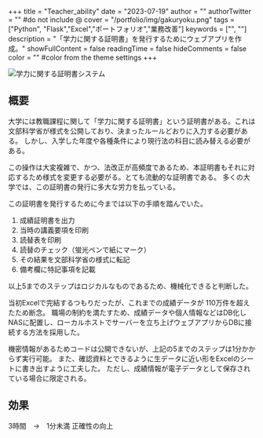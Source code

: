 +++
title = "Teacher_ability"
date = "2023-07-19"
author = ""
authorTwitter = "" #do not include @
cover = "/portfolio/img/gakuryoku.png"
tags = ["Python", "Flask","Excel","ポートフォリオ","業務改善"]
keywords = ["", ""]
description = "「学力に関する証明書」を発行するためにウェブアプリを作成。"
showFullContent = false
readingTime = false
hideComments = false
color = "" #color from the theme settings
+++

![学力に関する証明書システム](/portfolio/img/gakuryoku.png)

## 概要

大学には教職課程に関して「学力に関する証明書」という証明書がある。これは文部科学省が様式を公開しており、決まったルールどおりに入力する必要がある。
しかし、入学した年度や各種条件により現行法の科目に読み替える必要がある。

この操作は大変複雑で、かつ、法改正が高頻度であるため、本証明書もそれに対応するため様式を変更する必要がる。とても流動的な証明書である。
多くの大学では、この証明書の発行に多大な労力を払っている。

この証明書を発行するために今までは以下の手順を踏んでいた。

1. 成績証明書を出力
2. 当時の講義要項を印刷
3. 読替表を印刷
4. 読替のチェック（蛍光ペンで紙にマーク）
5. その結果を文部科学省の様式に転記
6. 備考欄に特記事項を記載

以上5までのステップはロジカルなものであるため、機械化できると判断した。

当初Excelで完結するつもりだったが、これまでの成績データが 110万件を超えたため断念。
職場の制約を満たすため、成績データや個人情報などはDB化しNASに配置し、ローカルホストでサーバーを立ち上げウェブアプリからDBに接続する方法を採用した。

機密情報があるためコードは公開できないが、上記の5までのステップは1分かからず実行可能。
また、確認資料とできるように生データに近い形をExcelのシートに書き出すように工夫した。
ただし、成績情報が電子データとして保存されている場合に限定される。

## 効果

3時間　→　1分未満
正確性の向上
